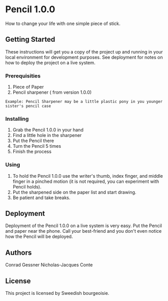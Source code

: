 # Pencil 1.0.0

How to change your life with one simple piece of stick. 

## Getting Started

These instructions will get you a copy of the project up and running in your local environment for development purposes. See deployment for notes on how to deploy the project on a live system.

### Prerequisities

1. Piece of Paper
2. Pencil sharpener ( from version 1.0.0) 

```
Example: Pencil Sharpener may be a little plastic pony in you younger sister's pencil case
```

### Installing

1. Grab the Pencil 1.0.0 in your hand
2. Find a little hole in the sharpener 
3. Put the Pencil there
4. Turn the Pencil 5 times
5. Finish the process

### Using

1. To hold the Pencil 1.0.0 use the writer's thumb, index finger, and middle finger in a pinched motion (it is not required, you can experiment with Pencil holds).
2. Put the sharpened side on the paper list and start drawing.
3. Be patient and take breaks. 

## Deployment

Deployment of the Pencil 1.0.0 on a live system is very easy. Put the Pencil and paper near the phone. Call your best-friend and you don't even notice how the Pencil will be deployed.

## Authors

Conrad Gessner
Nicholas-Jacques Conte

## License

This project is licensed by Sweedish bourgeoisie.
